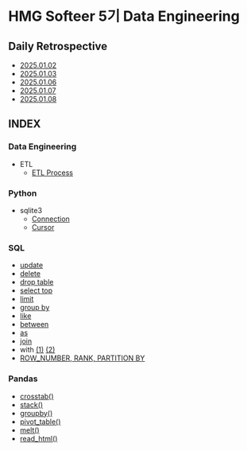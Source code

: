 # HMG Softeer 5기 Data Engineering

## Daily Retrospective

* [2025.01.02](https://github.com/minjacho42/HMG_5th/blob/master/DailyRetrospective/w1/25_1_2.md)
* [2025.01.03](https://github.com/minjacho42/HMG_5th/blob/master/DailyRetrospective/w1/25_1_3.md)
* [2025.01.06](https://github.com/minjacho42/HMG_5th/blob/master/DailyRetrospective/w1/25_1_6.md)
* [2025.01.07](https://github.com/minjacho42/HMG_5th/blob/master/DailyRetrospective/w1/25_1_7.md)
* [2025.01.08](https://github.com/minjacho42/HMG_5th/blob/master/DailyRetrospective/w1/25_1_8.md)

## INDEX

### Data Engineering
* ETL
  * [ETL Process](https://github.com/minjacho42/HMG_5th/blob/master/DailyRetrospective/w1/25_1_6.md)

### Python
* sqlite3
  * [Connection](https://github.com/minjacho42/HMG_5th/blob/master/DailyRetrospective/w1/25_1_3.md)
  * [Cursor](https://github.com/minjacho42/HMG_5th/blob/master/DailyRetrospective/w1/25_1_3.md)

### SQL
* [update](https://github.com/minjacho42/HMG_5th/blob/master/DailyRetrospective/w1/25_1_6.md)
* [delete](https://github.com/minjacho42/HMG_5th/blob/master/DailyRetrospective/w1/25_1_6.md)
* [drop table](https://github.com/minjacho42/HMG_5th/blob/master/DailyRetrospective/w1/25_1_6.md)
* [select top](https://github.com/minjacho42/HMG_5th/blob/master/DailyRetrospective/w1/25_1_6.md)
* [limit](https://github.com/minjacho42/HMG_5th/blob/master/DailyRetrospective/w1/25_1_6.md)
* [group by](https://github.com/minjacho42/HMG_5th/blob/master/DailyRetrospective/w1/25_1_6.md)
* [like](https://github.com/minjacho42/HMG_5th/blob/master/DailyRetrospective/w1/25_1_6.md)
* [between](https://github.com/minjacho42/HMG_5th/blob/master/DailyRetrospective/w1/25_1_6.md)
* [as](https://github.com/minjacho42/HMG_5th/blob/master/DailyRetrospective/w1/25_1_6.md)
* [join](https://github.com/minjacho42/HMG_5th/blob/master/DailyRetrospective/w1/25_1_6.md)
* with [(1)](https://github.com/minjacho42/HMG_5th/blob/master/DailyRetrospective/w1/25_1_7.md) [(2)](https://github.com/minjacho42/HMG_5th/blob/master/DailyRetrospective/w1/25_1_8.md)
* [ROW_NUMBER, RANK, PARTITION BY](https://github.com/minjacho42/HMG_5th/blob/master/DailyRetrospective/w1/25_1_8.md)

### Pandas
* [crosstab()](https://github.com/minjacho42/HMG_5th/blob/master/DailyRetrospective/w1/25_1_3.md)
* [stack()](https://github.com/minjacho42/HMG_5th/blob/master/DailyRetrospective/w1/25_1_3.md)
* [groupby()](https://github.com/minjacho42/HMG_5th/blob/master/DailyRetrospective/w1/25_1_3.md)
* [pivot_table()](https://github.com/minjacho42/HMG_5th/blob/master/DailyRetrospective/w1/25_1_3.md)
* [melt()](https://github.com/minjacho42/HMG_5th/blob/master/DailyRetrospective/w1/25_1_8.md)
* [read_html()](https://github.com/minjacho42/HMG_5th/blob/master/DailyRetrospective/w1/25_1_8.md)
